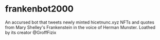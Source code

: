 # frankenbot2000
An accursed bot that tweets newly minted hicetnunc.xyz NFTs and quotes from Mary Shelley's Frankenstein in the voice of Herman Munster.  Loathed by its creator  @GroffFizix

